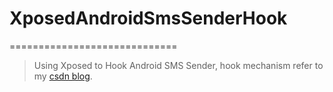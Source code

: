 # XposedAndroidSmsSenderHook
=============================
> Using Xposed to Hook Android SMS Sender, hook mechanism refer to my [csdn blog](http://blog.csdn.net/u011000290/article/details/46496487).
